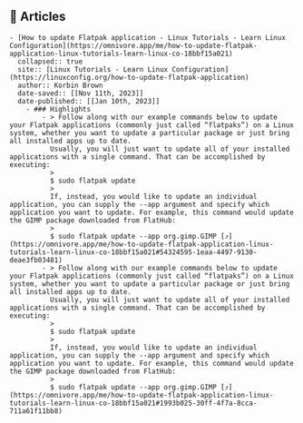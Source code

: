 ## 🔖 Articles
	- [How to update Flatpak application - Linux Tutorials - Learn Linux Configuration](https://omnivore.app/me/how-to-update-flatpak-application-linux-tutorials-learn-linux-co-18bbf15a021)
	  collapsed:: true
	  site:: [Linux Tutorials - Learn Linux Configuration](https://linuxconfig.org/how-to-update-flatpak-application)
	  author:: Korbin Brown
	  date-saved:: [[Nov 11th, 2023]]
	  date-published:: [[Jan 10th, 2023]]
		- ### Highlights
			- > Follow along with our example commands below to update your Flatpak applications (commonly just called “flatpaks”) on a Linux system, whether you want to update a particular package or just bring all installed apps up to date.
			  Usually, you will just want to update all of your installed applications with a single command. That can be accomplished by executing:
			  > 
			  $ sudo flatpak update
			  > 
			  If, instead, you would like to update an individual application, you can supply the --app argument and specify which application you want to update. For example, this command would update the GIMP package downloaded from FlatHub:
			  > 
			  $ sudo flatpak update --app org.gimp.GIMP [⤴️](https://omnivore.app/me/how-to-update-flatpak-application-linux-tutorials-learn-linux-co-18bbf15a021#54324595-1eaa-4497-9130-deae3fb03481)
			- > Follow along with our example commands below to update your Flatpak applications (commonly just called “flatpaks”) on a Linux system, whether you want to update a particular package or just bring all installed apps up to date.
			  Usually, you will just want to update all of your installed applications with a single command. That can be accomplished by executing:
			  > 
			  $ sudo flatpak update
			  > 
			  If, instead, you would like to update an individual application, you can supply the --app argument and specify which application you want to update. For example, this command would update the GIMP package downloaded from FlatHub:
			  > 
			  $ sudo flatpak update --app org.gimp.GIMP [⤴️](https://omnivore.app/me/how-to-update-flatpak-application-linux-tutorials-learn-linux-co-18bbf15a021#1993b025-30ff-4f7a-8cca-711a61f11bb8)